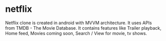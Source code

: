 # netflix
Netflix clone is created in android with MVVM architecture.
It uses APIs from TMDB - The Movie Database.
It contains features like Trailer playback, Home feed, Movies coming soon, Search / View for movie, tv shows.
